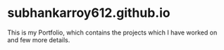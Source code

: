 # subhankarroy612.github.io
This is my Portfolio, which contains the projects which I have worked on and few more details.
